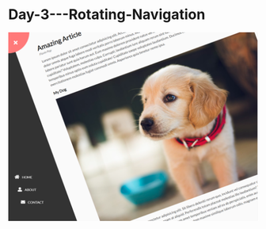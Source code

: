 # Day-3---Rotating-Navigation
![Preview](https://github.com/vitaliken/Day-3---Rotating-Navigation/blob/main/preview.png?raw=true)
